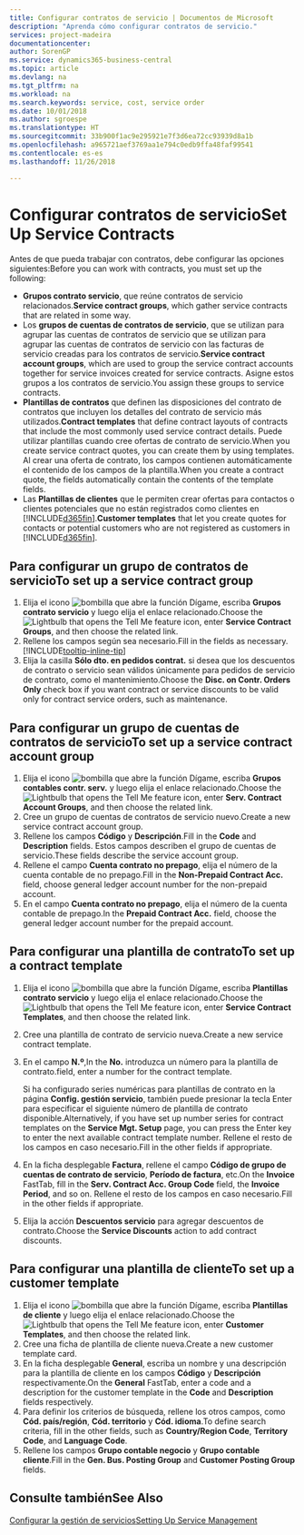 ```yaml
---
title: Configurar contratos de servicio | Documentos de Microsoft
description: "Aprenda cómo configurar contratos de servicio."
services: project-madeira
documentationcenter: 
author: SorenGP
ms.service: dynamics365-business-central
ms.topic: article
ms.devlang: na
ms.tgt_pltfrm: na
ms.workload: na
ms.search.keywords: service, cost, service order
ms.date: 10/01/2018
ms.author: sgroespe
ms.translationtype: HT
ms.sourcegitcommit: 33b900f1ac9e295921e7f3d6ea72cc93939d8a1b
ms.openlocfilehash: a965721aef3769aa1e794c0edb9ffa48faf99541
ms.contentlocale: es-es
ms.lasthandoff: 11/26/2018

---
```


# <a name="set-up-service-contracts"></a><span data-ttu-id="84f55-103">Configurar contratos de servicio</span><span class="sxs-lookup"><span data-stu-id="84f55-103">Set Up Service Contracts</span></span>
<span data-ttu-id="84f55-104">Antes de que pueda trabajar con contratos, debe configurar las opciones siguientes:</span><span class="sxs-lookup"><span data-stu-id="84f55-104">Before you can work with contracts, you must set up the following:</span></span> 

* <span data-ttu-id="84f55-105">**Grupos contrato servicio**, que reúne contratos de servicio relacionados.</span><span class="sxs-lookup"><span data-stu-id="84f55-105">**Service contract groups**, which gather service contracts that are related in some way.</span></span>
* <span data-ttu-id="84f55-106">Los **grupos de cuentas de contratos de servicio**, que se utilizan para agrupar las cuentas de contratos de servicio que se utilizan para agrupar las cuentas de contratos de servicio con las facturas de servicio creadas para los contratos de servicio.</span><span class="sxs-lookup"><span data-stu-id="84f55-106">**Service contract account groups**, which are used to group the service contract accounts together for service invoices created for service contracts.</span></span> <span data-ttu-id="84f55-107">Asigne estos grupos a los contratos de servicio.</span><span class="sxs-lookup"><span data-stu-id="84f55-107">You assign these groups to service contracts.</span></span>  
* <span data-ttu-id="84f55-108">**Plantillas de contratos** que definen las disposiciones del contrato de contratos que incluyen los detalles del contrato de servicio más utilizados.</span><span class="sxs-lookup"><span data-stu-id="84f55-108">**Contract templates** that define contract layouts of contracts that include the most commonly used service contract details.</span></span> <span data-ttu-id="84f55-109">Puede utilizar plantillas cuando cree ofertas de contrato de servicio.</span><span class="sxs-lookup"><span data-stu-id="84f55-109">When you create service contract quotes, you can create them by using templates.</span></span> <span data-ttu-id="84f55-110">Al crear una oferta de contrato, los campos contienen automáticamente el contenido de los campos de la plantilla.</span><span class="sxs-lookup"><span data-stu-id="84f55-110">When you create a contract quote, the fields automatically contain the contents of the template fields.</span></span>
* <span data-ttu-id="84f55-111">Las **Plantillas de clientes** que le permiten crear ofertas para contactos o clientes potenciales que no están registrados como clientes en [!INCLUDE[d365fin](includes/d365fin_md.md)].</span><span class="sxs-lookup"><span data-stu-id="84f55-111">**Customer templates** that let you create quotes for contacts or potential customers who are not registered as customers in [!INCLUDE[d365fin](includes/d365fin_md.md)].</span></span>  

## <a name="to-set-up-a-service-contract-group"></a><span data-ttu-id="84f55-112">Para configurar un grupo de contratos de servicio</span><span class="sxs-lookup"><span data-stu-id="84f55-112">To set up a service contract group</span></span>  
1. <span data-ttu-id="84f55-113">Elija el icono ![bombilla que abre la función Dígame](media/ui-search/search_small.png "Dígame que desea hacer"), escriba **Grupos contrato servicio** y luego elija el enlace relacionado.</span><span class="sxs-lookup"><span data-stu-id="84f55-113">Choose the ![Lightbulb that opens the Tell Me feature](media/ui-search/search_small.png "Tell me what you want to do") icon, enter **Service Contract Groups**, and then choose the related link.</span></span>  
2. <span data-ttu-id="84f55-114">Rellene los campos según sea necesario.</span><span class="sxs-lookup"><span data-stu-id="84f55-114">Fill in the fields as necessary.</span></span> [!INCLUDE[tooltip-inline-tip](includes/tooltip-inline-tip_md.md)]
3. <span data-ttu-id="84f55-115">Elija la casilla **Sólo dto. en pedidos contrat.** si desea que los descuentos de contrato o servicio sean válidos únicamente para pedidos de servicio de contrato, como el mantenimiento.</span><span class="sxs-lookup"><span data-stu-id="84f55-115">Choose the **Disc. on Contr. Orders Only** check box if you want contract or service discounts to be valid only for contract service orders, such as maintenance.</span></span>  

## <a name="to-set-up-a-service-contract-account-group"></a><span data-ttu-id="84f55-116">Para configurar un grupo de cuentas de contratos de servicio</span><span class="sxs-lookup"><span data-stu-id="84f55-116">To set up a service contract account group</span></span>  
1. <span data-ttu-id="84f55-117">Elija el icono ![bombilla que abre la función Dígame](media/ui-search/search_small.png "Dígame que desea hacer"), escriba **Grupos contables contr. serv.** y luego elija el enlace relacionado.</span><span class="sxs-lookup"><span data-stu-id="84f55-117">Choose the ![Lightbulb that opens the Tell Me feature](media/ui-search/search_small.png "Tell me what you want to do") icon, enter **Serv. Contract Account Groups**, and then choose the related link.</span></span>  
2. <span data-ttu-id="84f55-118">Cree un grupo de cuentas de contratos de servicio nuevo.</span><span class="sxs-lookup"><span data-stu-id="84f55-118">Create a new service contract account group.</span></span>   
3. <span data-ttu-id="84f55-119">Rellene los campos **Código** y **Descripción**.</span><span class="sxs-lookup"><span data-stu-id="84f55-119">Fill in the **Code** and **Description** fields.</span></span> <span data-ttu-id="84f55-120">Estos campos describen el grupo de cuentas de servicio.</span><span class="sxs-lookup"><span data-stu-id="84f55-120">These fields describe the service account group.</span></span>  
4. <span data-ttu-id="84f55-121">Rellene el campo **Cuenta contrato no prepago**, elija el número de la cuenta contable de no prepago.</span><span class="sxs-lookup"><span data-stu-id="84f55-121">Fill in the **Non-Prepaid Contract Acc.** field, choose general ledger account number for the non-prepaid account.</span></span>  
5. <span data-ttu-id="84f55-122">En el campo **Cuenta contrato no prepago**, elija el número de la cuenta contable de prepago.</span><span class="sxs-lookup"><span data-stu-id="84f55-122">In the **Prepaid Contract Acc.** field, choose the general ledger account number for the prepaid account.</span></span>  

## <a name="to-set-up-a-contract-template"></a><span data-ttu-id="84f55-123">Para configurar una plantilla de contrato</span><span class="sxs-lookup"><span data-stu-id="84f55-123">To set up a contract template</span></span>  
1. <span data-ttu-id="84f55-124">Elija el icono ![bombilla que abre la función Dígame](media/ui-search/search_small.png "Dígame que desea hacer"), escriba **Plantillas contrato servicio** y luego elija el enlace relacionado.</span><span class="sxs-lookup"><span data-stu-id="84f55-124">Choose the ![Lightbulb that opens the Tell Me feature](media/ui-search/search_small.png "Tell me what you want to do") icon, enter **Service Contract Templates**, and then choose the related link.</span></span>  
2. <span data-ttu-id="84f55-125">Cree una plantilla de contrato de servicio nueva.</span><span class="sxs-lookup"><span data-stu-id="84f55-125">Create a new service contract template.</span></span>  
3. <span data-ttu-id="84f55-126">En el campo **N.º**,</span><span class="sxs-lookup"><span data-stu-id="84f55-126">In the **No.**</span></span> <span data-ttu-id="84f55-127">introduzca un número para la plantilla de contrato.</span><span class="sxs-lookup"><span data-stu-id="84f55-127">field, enter a number for the contract template.</span></span>  
  
     <span data-ttu-id="84f55-128">Si ha configurado series numéricas para plantillas de contrato en la página **Config. gestión servicio**, también puede presionar la tecla Enter para especificar el siguiente número de plantilla de contrato disponible.</span><span class="sxs-lookup"><span data-stu-id="84f55-128">Alternatively, if you have set up number series for contract templates on the **Service Mgt. Setup** page, you can press the Enter key to enter the next available contract template number.</span></span> <span data-ttu-id="84f55-129">Rellene el resto de los campos en caso necesario.</span><span class="sxs-lookup"><span data-stu-id="84f55-129">Fill in the other fields if appropriate.</span></span>  
  
4. <span data-ttu-id="84f55-130">En la ficha desplegable **Factura**, rellene el campo **Código de grupo de cuentas de contrato de servicio**, **Período de factura**, etc.</span><span class="sxs-lookup"><span data-stu-id="84f55-130">On the **Invoice** FastTab, fill in the **Serv. Contract Acc. Group Code** field, the **Invoice Period**, and so on.</span></span> <span data-ttu-id="84f55-131">Rellene el resto de los campos en caso necesario.</span><span class="sxs-lookup"><span data-stu-id="84f55-131">Fill in the other fields if appropriate.</span></span>  
5. <span data-ttu-id="84f55-132">Elija la acción **Descuentos servicio** para agregar descuentos de contrato.</span><span class="sxs-lookup"><span data-stu-id="84f55-132">Choose the **Service Discounts** action to add contract discounts.</span></span>  

## <a name="to-set-up-a-customer-template"></a><span data-ttu-id="84f55-133">Para configurar una plantilla de cliente</span><span class="sxs-lookup"><span data-stu-id="84f55-133">To set up a customer template</span></span>  
1. <span data-ttu-id="84f55-134">Elija el icono ![bombilla que abre la función Dígame](media/ui-search/search_small.png "Dígame que desea hacer"), escriba **Plantillas de cliente** y luego elija el enlace relacionado.</span><span class="sxs-lookup"><span data-stu-id="84f55-134">Choose the ![Lightbulb that opens the Tell Me feature](media/ui-search/search_small.png "Tell me what you want to do") icon, enter **Customer Templates**, and then choose the related link.</span></span>  
2. <span data-ttu-id="84f55-135">Cree una ficha de plantilla de cliente nueva.</span><span class="sxs-lookup"><span data-stu-id="84f55-135">Create a new customer template card.</span></span>  
3. <span data-ttu-id="84f55-136">En la ficha desplegable **General**, escriba un nombre y una descripción para la plantilla de cliente en los campos **Código** y **Descripción** respectivamente.</span><span class="sxs-lookup"><span data-stu-id="84f55-136">On the **General** FastTab, enter a code and a description for the customer template in the **Code** and **Description** fields respectively.</span></span> 
4. <span data-ttu-id="84f55-137">Para definir los criterios de búsqueda, rellene los otros campos, como **Cód. país/región**, **Cód. territorio** y **Cód. idioma**.</span><span class="sxs-lookup"><span data-stu-id="84f55-137">To define search criteria, fill in the other fields, such as **Country/Region Code**, **Territory Code**, and **Language Code**.</span></span>  
5. <span data-ttu-id="84f55-138">Rellene los campos **Grupo contable negocio** y **Grupo contable cliente**.</span><span class="sxs-lookup"><span data-stu-id="84f55-138">Fill in the **Gen. Bus. Posting Group** and **Customer Posting Group** fields.</span></span>  

## <a name="see-also"></a><span data-ttu-id="84f55-139">Consulte también</span><span class="sxs-lookup"><span data-stu-id="84f55-139">See Also</span></span>
[<span data-ttu-id="84f55-140">Configurar la gestión de servicios</span><span class="sxs-lookup"><span data-stu-id="84f55-140">Setting Up Service Management</span></span>](service-setup-service.md)
